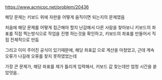 https://www.acmicpc.net/problem/20436

해당 문제는 키보드 위에 자판을 어떻게 움직이면 되는지의 문제였음

처음에 해당 문제를 어떻게 접근해야 할지 난감해서
다른 사람을 찾아보니 키보드의 좌표를 직접 찍는방식으로 작업을 진행 하는것을 확인하고,
키보드의 좌표를 만들어서 직접 전체적으로 만듬

그리고 이미 주어진 공식이 있기때문에, 해당 좌표값 으로 계산을 마쳤었고,
근데 계속 오류가 나길래 오류를 찾지 못하였었는데

가장 큰 문제가, 해당 좌표를 제가 틀리게 입력해서, 키보드 값 찾는데만 엄청 시간을 쏟았엇음..